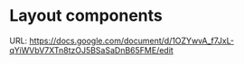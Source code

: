 # Layout components

URL: https://docs.google.com/document/d/1OZYwvA_f7JxL-qYiWVbV7XTn8tzOJ5BSaSaDnB65FME/edit
